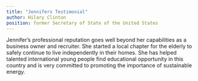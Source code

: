 ```yaml
---
title: "Jennifers Testimonial"
author: Hilary Clinton
position: former Secretary of State of the United States
---
```

Jennifer’s professional reputation goes well beyond her capabilities as a business owner and recruiter. She started a local chapter for the elderly to safely continue to live independently in their homes. She has helped talented international young people find educational opportunity in this country and is very committed to promoting the importance of sustainable energy.